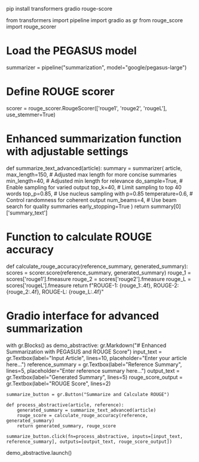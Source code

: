 pip install transformers gradio rouge-score

from transformers import pipeline 
import gradio as gr
from rouge_score import rouge_scorer

# Load the PEGASUS model
summarizer = pipeline("summarization", model="google/pegasus-large")

# Define ROUGE scorer
scorer = rouge_scorer.RougeScorer(['rouge1', 'rouge2', 'rougeL'], use_stemmer=True)

# Enhanced summarization function with adjustable settings
def summarize_text_advanced(article):
    summary = summarizer(
        article, 
        max_length=150,  # Adjusted max length for more concise summaries
        min_length=40,   # Adjusted min length for relevance
        do_sample=True,   # Enable sampling for varied output
        top_k=40,        # Limit sampling to top 40 words
        top_p=0.85,      # Use nucleus sampling with p=0.85
        temperature=0.6,  # Control randomness for coherent output
        num_beams=4,     # Use beam search for quality summaries
        early_stopping=True
    )
    return summary[0]['summary_text']

# Function to calculate ROUGE accuracy
def calculate_rouge_accuracy(reference_summary, generated_summary):
    scores = scorer.score(reference_summary, generated_summary)
    rouge_1 = scores['rouge1'].fmeasure
    rouge_2 = scores['rouge2'].fmeasure
    rouge_L = scores['rougeL'].fmeasure
    return f"ROUGE-1: {rouge_1:.4f}, ROUGE-2: {rouge_2:.4f}, ROUGE-L: {rouge_L:.4f}"

# Gradio interface for advanced summarization
with gr.Blocks() as demo_abstractive:
    gr.Markdown("# Enhanced Summarization with PEGASUS and ROUGE Score")
    input_text = gr.Textbox(label="Input Article", lines=10, placeholder="Enter your article here...")
    reference_summary = gr.Textbox(label="Reference Summary", lines=5, placeholder="Enter reference summary here...")
    output_text = gr.Textbox(label="Generated Summary", lines=5)
    rouge_score_output = gr.Textbox(label="ROUGE Score", lines=2)

    summarize_button = gr.Button("Summarize and Calculate ROUGE")
    
    def process_abstractive(article, reference):
        generated_summary = summarize_text_advanced(article)
        rouge_score = calculate_rouge_accuracy(reference, generated_summary)
        return generated_summary, rouge_score
    
    summarize_button.click(fn=process_abstractive, inputs=[input_text, reference_summary], outputs=[output_text, rouge_score_output])

demo_abstractive.launch()

